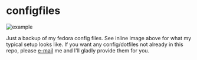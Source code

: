 # configfiles
![example](https://puu.sh/xT7Oh.jpg?raw=true)

Just a backup of my fedora config files. See inline image above for what my typical setup looks like. If you want any config/dotfiles not already in this repo, please [e-mail](mailto:russelljacobs111@gmail.com) me and I'll gladly provide them for you.
 
